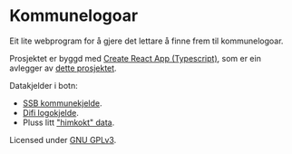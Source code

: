 # Kommunelogoar

Eit lite webprogram for å gjere det lettare å finne frem til kommunelogoar.

Prosjektet er byggd med [Create React App (Typescript)](https://github.com/wmonk/create-react-app-typescript), som er ein avlegger av [dette prosjektet](https://github.com/facebookincubator/create-react-app).

Datakjelder i botn:

- [SSB kommunekjelde](https://data.norge.no/data/statistisk-sentralbyrå/kommuneinndeling).
- [Difi logokjelde](https://orglogo.difi.no/api).
- Pluss litt ["himkokt" data](https://github.com/nilsnh/kommunelogoar/blob/master/src/data/municipality-data-resources.ts).

Licensed under [GNU GPLv3](https://choosealicense.com/licenses/gpl-3.0/).
